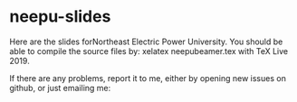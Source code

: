 # neepu-slides
Here are the slides forNortheast Electric Power University.
You should be able to compile the source files by: xelatex neepubeamer.tex with TeX Live 2019.

If there are any problems, report it to me, either by opening new issues on github, or just emailing me:
<tytrytytgr AT qq DOT com>
